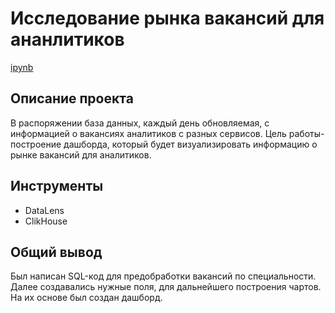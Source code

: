 # Исследование рынка вакансий для ананлитиков
[ipynb](https://datalens.yandex.ru/zu789v8tj3jco-dreamparser-jobs)
## Описание проекта
В распоряжении база данных, каждый день обновляемая, с информацией о вакансиях аналитиков с разных сервисов. Цель работы- построение дашборда, который будет визуализировать информацию о рынке вакансий для аналитиков.

## Инструменты
- DataLens
- ClikHouse

## Общий вывод
Был написан SQL-код для предобработки вакансий по специальности. Далее создавались нужные поля, для дальнейшего построения чартов. На их основе был создан дашборд. 
